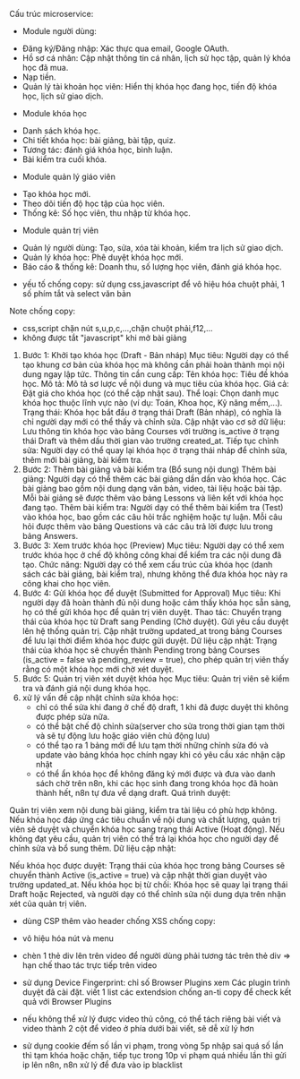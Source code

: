 Cấu trúc microservice: 
- Module người dùng:
+ Đăng ký/Đăng nhập: Xác thực qua email, Google OAuth.
+ Hồ sơ cá nhân: Cập nhật thông tin cá nhân, lịch sử học tập, quản lý khóa học đã mua.
+ Nạp tiền.
+ Quản lý tài khoản học viên: Hiển thị khóa học đang học, tiến độ khóa học, lịch sử giao dịch.

- Module khóa học
+ Danh sách khóa học.
+ Chi tiết khóa học: bài giảng, bài tập, quiz.
+ Tương tác: đánh giá khóa học, bình luận.
+ Bài kiểm tra cuối khóa.

- Module quản lý giáo viên
+ Tạo khóa học mới.
+ Theo dõi tiến độ học tập của học viên.
+ Thống kê: Số học viên, thu nhập từ khóa học.

- Module quản trị viên
+ Quản lý người dùng: Tạo, sửa, xóa tài khoản, kiểm tra lịch sử giao dịch.
+ Quản lý khóa học: Phê duyệt khóa học mới.
+ Báo cáo & thống kê: Doanh thu, số lượng học viên, đánh giá khóa học.

- yếu tố chống copy: sử dụng css,javascript để vô hiệu hóa chuột phải, 1 số phím tắt và select văn bản 


Note chống copy:
- css,script chặn nút s,u,p,c,...,chặn chuột phải,f12,...
- không được tắt "javascript" khi mở bài giảng

1. Bước 1: Khởi tạo khóa học (Draft - Bản nháp)
Mục tiêu: Người dạy có thể tạo khung cơ bản của khóa học mà không cần phải hoàn thành mọi nội dung ngay lập tức.
Thông tin cần cung cấp:
Tên khóa học: Tiêu đề khóa học.
Mô tả: Mô tả sơ lược về nội dung và mục tiêu của khóa học.
Giá cả: Đặt giá cho khóa học (có thể cập nhật sau).
Thể loại: Chọn danh mục khóa học thuộc lĩnh vực nào (ví dụ: Toán, Khoa học, Kỹ năng mềm,...).
Trạng thái: Khóa học bắt đầu ở trạng thái Draft (Bản nháp), có nghĩa là chỉ người dạy mới có thể thấy và chỉnh sửa.
Cập nhật vào cơ sở dữ liệu: Lưu thông tin khóa học vào bảng Courses với trường is_active ở trạng thái Draft và thêm dấu thời gian vào trường created_at.
Tiếp tục chỉnh sửa: Người dạy có thể quay lại khóa học ở trạng thái nháp để chỉnh sửa, thêm mới bài giảng, bài kiểm tra.
2. Bước 2: Thêm bài giảng và bài kiểm tra (Bổ sung nội dung)
Thêm bài giảng:
Người dạy có thể thêm các bài giảng dần dần vào khóa học.
Các bài giảng bao gồm nội dung dạng văn bản, video, tài liệu hoặc bài tập.
Mỗi bài giảng sẽ được thêm vào bảng Lessons và liên kết với khóa học đang tạo.
Thêm bài kiểm tra:
Người dạy có thể thêm bài kiểm tra (Test) vào khóa học, bao gồm các câu hỏi trắc nghiệm hoặc tự luận.
Mỗi câu hỏi được thêm vào bảng Questions và các câu trả lời được lưu trong bảng Answers.
3. Bước 3: Xem trước khóa học (Preview)
Mục tiêu: Người dạy có thể xem trước khóa học ở chế độ không công khai để kiểm tra các nội dung đã tạo.
Chức năng: Người dạy có thể xem cấu trúc của khóa học (danh sách các bài giảng, bài kiểm tra), nhưng không thể đưa khóa học này ra công khai cho học viên.
4. Bước 4: Gửi khóa học để duyệt (Submitted for Approval)
Mục tiêu: Khi người dạy đã hoàn thành đủ nội dung hoặc cảm thấy khóa học sẵn sàng, họ có thể gửi khóa học để quản trị viên duyệt.
Thao tác:
Chuyển trạng thái của khóa học từ Draft sang Pending (Chờ duyệt).
Gửi yêu cầu duyệt lên hệ thống quản trị.
Cập nhật trường updated_at trong bảng Courses để lưu lại thời điểm khóa học được gửi duyệt.
Dữ liệu cập nhật:
Trạng thái của khóa học sẽ chuyển thành Pending trong bảng Courses (is_active = false và pending_review = true), cho phép quản trị viên thấy rằng có một khóa học mới chờ xét duyệt.
5. Bước 5: Quản trị viên xét duyệt khóa học
Mục tiêu: Quản trị viên sẽ kiểm tra và đánh giá nội dung khóa học.
6. xử lý vấn đề cập nhật chỉnh sửa khóa học:
   - chỉ có thể sửa khi đang ở chế độ draft, 1 khi đã được duyệt thì không được phép sửa nữa.
   - có thể bật chế độ chỉnh sửa(server cho sửa trong thời gian tạm thời và sẽ tự động lưu hoặc giáo viên chủ động lưu)
   - có thể tạo ra 1 bảng mới để lưu tạm thời những chỉnh sửa đó và update vào bảng khóa học chính ngay khi có yêu cầu xác nhận cập nhật
   - có thể ẩn khóa học để không đăng ký mới được và đưa vào danh sách chờ trên n8n, khi các học sinh đang trong khóa học đã hoàn thành hết, n8n tự đưa về dạng draft.
Quá trình duyệt:

Quản trị viên xem nội dung bài giảng, kiểm tra tài liệu có phù hợp không.
Nếu khóa học đáp ứng các tiêu chuẩn về nội dung và chất lượng, quản trị viên sẽ duyệt và chuyển khóa học sang trạng thái Active (Hoạt động).
Nếu không đạt yêu cầu, quản trị viên có thể trả lại khóa học cho người dạy để chỉnh sửa và bổ sung thêm.
Dữ liệu cập nhật:

Nếu khóa học được duyệt: Trạng thái của khóa học trong bảng Courses sẽ chuyển thành Active (is_active = true) và cập nhật thời gian duyệt vào trường updated_at.
Nếu khóa học bị từ chối: Khóa học sẽ quay lại trạng thái Draft hoặc Rejected, và người dạy có thể chỉnh sửa nội dung dựa trên nhận xét của quản trị viên.

- dùng CSP thêm vào header chống XSS
chống copy:
- vô hiệu hóa nút và menu
- chèn 1 thẻ div lên trên video để người dùng phải tương tác trên thẻ div => hạn chế thao tác trực tiếp trên video
- sử dụng Device Fingerprint: chỉ số Browser Plugins xem Các plugin trình duyệt đã cài đặt. viết 1 list các extendsion chống an-ti copy để check kết quả với Browser Plugins

- nếu không thể xử lý được video thủ công, có thể tách riêng bài viết và video thành 2 cột để video ở phía dưới bài viết, sẽ dễ xử lý hơn

- sử dụng cookie đếm số lần vi phạm, trong vòng 5p nhập sai quá số lần thì tạm khóa hoặc chặn, tiếp tục trong 10p vi phạm quá nhiều lần thì gửi ip lên n8n, n8n xử lý để đưa vào ip blacklist
